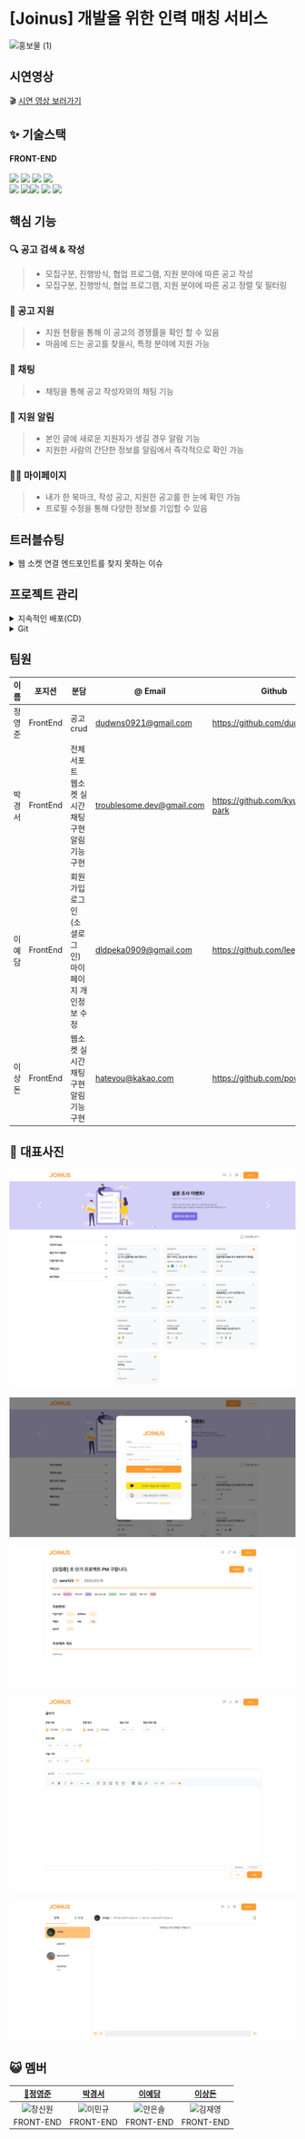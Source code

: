 # [Joinus] 개발을 위한 인력 매칭 서비스

![홍보물 (1)](https://user-images.githubusercontent.com/113455892/224562196-b6d584c9-f48d-44f0-8902-4c163f1c85bc.svg)

## 시연영상

🎬 [시연 영상 보러가기](https://youtu.be/lchUEy-PWBQ)

## ✨ 기술스택

#### FRONT-END

<img src="https://img.shields.io/badge/HTML-E34F26?style=for-the-badge&logo=HTML5&logoColor=white"/> <img src="https://img.shields.io/badge/styled components-DB7093?style=for-the-badge&logo=styled-components&logoColor=white"/> <img src="https://img.shields.io/badge/JavaScript-F7DF1E?style=for-the-badge&logo=JavaScript&logoColor=black"/> <img src="https://img.shields.io/badge/Redux Toolkit-764ABC?style=for-the-badge&logo=Redux&logoColor=white"/> <br> <img src="https://img.shields.io/badge/React-61DAFB?style=for-the-badge&logo=React&logoColor=black"/> <img src="https://img.shields.io/badge/Axios-5A29E4?style=for-the-badge&logo=Axios&logoColor=white"/><img src="https://img.shields.io/badge/GitHub Actions-2088FF?style=for-the-badge&logo=GitHub Actions&logoColor=white"/> <img src="https://img.shields.io/badge/sockjs-333333?style=for-the-badge&logo=sockjs&logoColor=white"/> <img src="https://img.shields.io/badge/stomp-333333?style=for-the-badge&logo=stomp&logoColor=white"/>

## 핵심 기능

### 🔍 공고 검색 & 작성

> * 모집구분, 진행방식, 협업 프로그램, 지원 분야에 따른 공고 작성
> * 모집구분, 진행방식, 협업 프로그램, 지원 분야에 따른 공고 정렬 및 필터링 

### 👠 공고 지원

> * 지원 현황을 통해 이 공고의 경쟁률을 확인 할 수 있음
> * 마음에 드는 공고를 찾을시, 특정 분야에 지원 가능 

### 🔔 채팅

> * 채팅을 통해 공고 작성자와의 채팅 기능

### 🔔 지원 알림

> * 본인 글에 새로운 지원자가 생길 경우 알람 기능
> * 지원한 사람의 간단한 정보를 알림에서 즉각적으로 확인 가능

### 🧑🏻 마이페이지

> * 내가 한 북마크, 작성 공고, 지원한 공고를 한 눈에 확인 가능
> * 프로필 수정을 통해 다양한 정보를 기입할 수 있음

## 트러블슈팅

<details>
<summary>웹 소켓 연결 엔드포인트를 찾지 못하는 이슈</summary>
<div>

- 문제상황  
  채팅 기능을 구현하기 위해 웹소켓 관련 라이브러리 설치 이후 서버와 연결을 시도 할때
  웹소켓이 서버를 찾지 못하고 연결되지 않는 현상을 마주침. 해당 문제가 해결되지 않아
  채팅기능 개발이 일주일동안 늦춰지고 있었음.

- 해결 과정
  
  - sockjs-client / stompjs 라이브러리를 재설치. 문제가 해결되지 않음.
  - 연결 로직을 복사하여 그대로 새로운 리액트 프로젝트 생성하여 적용. 서버 연결 성공.
    현재 개발중인 프로젝트는 vite + react 이었으므로 vite 설정의 문제라고 판단.
  - 새로운 vite + react 프로젝트를 생성하여 같은 코드를 통해 연결을 시도 하던중 순수한 리액트 프로젝트에선 발생하지 않는 오류가 발생하는것을 발견함.
  - 몇몇 라이브러리는 vite 에서 global 객체를 찾지 못하는 현상이 있음을 확인함. 이번 케이스의 경우 웹 소켓 으로 채팅을 구현하기 위하여 받은 라이브러리가 해당 오류를 일으킴.
  - 해당 오류를 해결하기 위하여 [stack overflow 검색 결과](#https://stackoverflow.com/questions/72114775/vite-global-is-not-defined)를 적용하여 vite 설정에 global 객체를 빈 객체 리터럴로 설정 해두었던 것이 해당 라이브러리 오류는 피해갔지만 동시에 백엔드 서버를 찾지 못하는 원인이 되었던 것.
  - index.html 스크립트에 global = window 를 추가하여 해결.

- 결과   
  서버와의 연결이 성공하는것을 확인 하고 난 후에 바로 기능개발에 착수하여 채팅 기능을 3일만에 완성 할 수 있었음.

- 정리 
  
  - vite 는 webpack 처럼 global필드를 정의하지 않습니다. 일부 라이브러리는 오래 되어 global에 의존하는 코드를 가지고 있습니다. 
    
    - 일반적인 경우 window.global ||= window; 등의 코드 추가를 고려해볼만 합니다 
    - 프로젝트에서 사용된 sockjs 의 경우 글로벌객체를 참조하는 코드를 가지고 있습니다 [ex) if (global.document) { transportList = require(‘./transport-list’)]   
  
  - 이로 인해 global을 정의하지않는 vite환경에서 global 객체를 찾을수 없다는 오류를 발생시켰고, 이를 해결하기 위해서 적용한 global = {} 코드가 global 을 빈 객체로 만들어 예상치 못한 동작을 일으킵니다.    
  
  - websocket 은 브라우저에서 작동 하므로 해당 global 에 대한 참조를 브라우저 전역 객체인 window 로 바꾸어주어 해결합니다.
    
    </div>
    </details>

## 프로젝트 관리

<details>
<summary>지속적인 배포(CD)</summary>
<div markdown="1">

* 지속적인 배포의 필요성
  * 기능이 추가될 때마다 배포해야하는 불편함이 있어 배포 자동화의 필요성 인식
* AWS Amplify를 사용해 master 브랜치의 변경으로 자동으로 감지하고 빌드 및 배포를 진행하도록 설정

</div>
</details>

<details>
<summary>Git</summary>
<div markdown="1">
<br/>

* Git Commit 메시지 컨벤션의 필요성
  
  * commit된 코드가 어떤 내용을 작성 했는 지 파악하려면 commit을 확인해야 한다.
  * 프로젝트 진행 중에는 수 많은 코드가 commit되기 때문에 일일이 내용을 확인하기 힘들기 때문에 
    메시지 컨벤션을 통해서 제목이나 description을 통해서 commit의 정보를 전달한다.
  * 널리 쓰이는 Udacity Commit Message Convention을 따른다.
  
  </div>
  </details>

## 팀원

| 이름  | 포지션      | 분담                                      | @ Email                   | Github                           |
| --- | -------- | --------------------------------------- | ------------------------- | -------------------------------- |
| 정영준 | FrontEnd | 공고 crud<br/>                            | dudwns0921@gmail.com      | https://github.com/dudwns0921    |
| 박경서 | FrontEnd | 전체 서포트<br />웹소켓 실시간 채팅 구현<br />알림 기능 구현 | troublesome.dev@gmail.com | https://github.com/kyungseo-park |
| 이예담 | FrontEnd | 회원가입<br/>로그인(소셜로그인)<br/>마이페이지 개인정보 수정   | dldpeka0909@gmail.com     | https://github.com/leeyedam      |
| 이상돈 | FrontEnd | 웹소켓 실시간 채팅 구현<br />알림 기능 구현             | hateyou@kakao.com         | https://github.com/powercording  |

## 🌈 대표사진

![joinus.store_](./md-images/메인.png)

![로그인](./md-images/로그인-167919098409612.png)

![공고 상세](./md-images/공고_상세.png)

![글쓰기](./md-images/글쓰기.png)

![채팅](./md-images/채팅.png)

## 😺 멤버

| [🔰정영준](https://github.com/dudwns0921)                                                                         | [박경서](https://github.com/kyungseo-park)                                                                        | [이예담](https://github.com/leeyedam)                                                                             | [이상돈](https://github.com/powercording)                                                                         |
|:--------------------------------------------------------------------------------------------------------------:|:--------------------------------------------------------------------------------------------------------------:|:--------------------------------------------------------------------------------------------------------------:|:--------------------------------------------------------------------------------------------------------------:|
| ![장신원](https://user-images.githubusercontent.com/116439064/215262142-47067e5c-59ab-4097-aa89-9c1ca56199c8.png) | ![이민규](https://user-images.githubusercontent.com/116439064/215262141-5c84b7e9-1a76-4c89-93a9-9b2f404f829a.png) | ![안은솔](https://user-images.githubusercontent.com/116439064/215262140-71f4049c-30c5-4bf3-8072-af2b3ebc7ec9.png) | ![김재영](https://user-images.githubusercontent.com/116439064/215262138-c0d1dddd-0394-454e-b721-75269dc1bdb4.png) |
| FRONT-END                                                                                                      | FRONT-END                                                                                                      | FRONT-END                                                                                                      | FRONT-END                                                                                                      |
